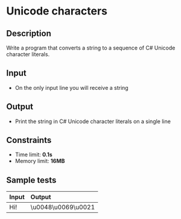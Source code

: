 # Unicode characters

## Description
Write a program that converts a string to a sequence of C# Unicode character literals.

## Input
- On the only input line you will receive a string

## Output
- Print the string in C# Unicode character literals on a single line

## Constraints
- Time limit: **0.1s**
- Memory limit: **16MB**

## Sample tests

| Input | Output |
|:------|:-------|
| Hi!   | \u0048\u0069\u0021 |
